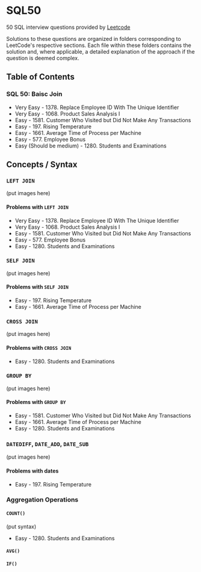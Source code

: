 # SQL50
50 SQL interview questions provided by [Leetcode](https://leetcode.com/)

Solutions to these questions are organized in folders corresponding to LeetCode's respective sections. Each file within these folders contains the solution and, where applicable, a detailed explanation of the approach if the question is deemed complex.

## Table of Contents
### SQL 50: Baisc Join
* Very Easy - 1378. Replace Employee ID With The Unique Identifier
* Very Easy - 1068. Product Sales Analysis I
* Easy - 1581. Customer Who Visited but Did Not Make Any Transactions
* Easy - 197. Rising Temperature
* Easy - 1661. Average Time of Process per Machine
* Easy - 577. Employee Bonus
* Easy (Should be medium) - 1280. Students and Examinations

## Concepts / Syntax
### `LEFT JOIN`
(put images here)
#### Problems with `LEFT JOIN`
* Very Easy - 1378. Replace Employee ID With The Unique Identifier
* Very Easy - 1068. Product Sales Analysis I
* Easy - 1581. Customer Who Visited but Did Not Make Any Transactions
* Easy - 577. Employee Bonus
* Easy - 1280. Students and Examinations

### `SELF JOIN`
(put images here)
#### Problems with `SELF JOIN`
* Easy - 197. Rising Temperature
* Easy - 1661. Average Time of Process per Machine

### `CROSS JOIN`
(put images here)
#### Problems with `CROSS JOIN`
* Easy - 1280. Students and Examinations

### `GROUP BY`
(put images here)
#### Problems with `GROUP BY`
* Easy - 1581. Customer Who Visited but Did Not Make Any Transactions
* Easy - 1661. Average Time of Process per Machine
* Easy - 1280. Students and Examinations

### `DATEDIFF`, `DATE_ADD`, `DATE_SUB`
(put images here)
#### Problems with dates
* Easy - 197. Rising Temperature

### Aggregation Operations
#### `COUNT()`
(put syntax)
* Easy - 1280. Students and Examinations

#### `AVG()`

#### `IF()`